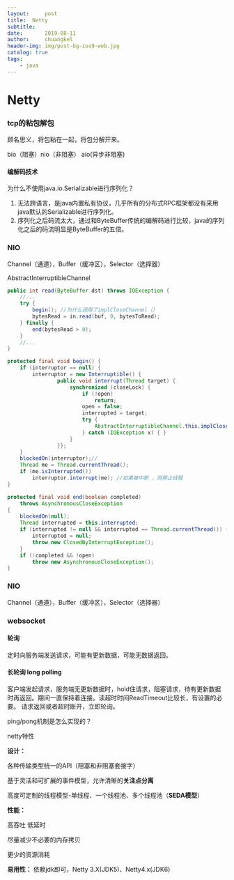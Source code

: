 ```yaml
---
layout:     post
title:	Netty
subtitle: 	
date:       2019-08-11
author:     chuangkel
header-img: img/post-bg-ios9-web.jpg
catalog: true
tags:
    - java
---
```


# Netty

### tcp的粘包解包

顾名思义，将包粘在一起，将包分解开来。

bio（阻塞）nio（非阻塞） aio(异步非阻塞)

#### 编解码技术

为什么不使用java.io.Serializable进行序列化？

1. 无法跨语言，是java内置私有协议，几乎所有的分布式RPC框架都没有采用java默认的Serializable进行序列化。
2. 序列化之后码流太大，通过和ByteBuffer传统的编解码进行比较，java的序列化之后的码流明显是ByteBuffer的五倍。



### NIO

Channel（通道），Buffer（缓冲区），Selector（选择器）



AbstractInterruptibleChannel

```java
public int read(ByteBuffer dst) throws IOException {
    //...
    try {
        begin(); //为什么调用了implCloseChannel（）
        bytesRead = in.read(buf, 0, bytesToRead);
    } finally {
        end(bytesRead > 0);
    }
    //...
}
```



```java
protected final void begin() {
    if (interruptor == null) {
        interruptor = new Interruptible() {
                public void interrupt(Thread target) {
                    synchronized (closeLock) {
                        if (!open)
                            return;
                        open = false;
                        interrupted = target;
                        try {
                            AbstractInterruptibleChannel.this.implCloseChannel();
                        } catch (IOException x) { }
                    }
                }};
    }
    blockedOn(interruptor);//
    Thread me = Thread.currentThread();
    if (me.isInterrupted())
        interruptor.interrupt(me); //如果被中断 ，则停止线程
}
```





```java
protected final void end(boolean completed)
    throws AsynchronousCloseException
{
    blockedOn(null);
    Thread interrupted = this.interrupted;
    if (interrupted != null && interrupted == Thread.currentThread()) {
        interrupted = null;
        throw new ClosedByInterruptException();
    }
    if (!completed && !open)
        throw new AsynchronousCloseException();
}
```



### NIO

Channel（通道），Buffer（缓冲区），Selector（选择器）



### websocket

#### 轮询

定时向服务端发送请求，可能有更新数据，可能无数据返回。

#### 长轮询 long polling

客户端发起请求，服务端无更新数据时，hold住请求，阻塞请求，待有更新数据时再返回。期间一直保持着连接。读超时时间ReadTimeout比较长，有设置的必要。 请求返回或者超时断开，立即轮询。

ping/pong机制是怎么实现的？ 





netty特性

**设计：**

各种传输类型统一的API（阻塞和非阻塞套接字）

基于灵活和可扩展的事件模型，允许清晰的**关注点分离**

高度可定制的线程模型-单线程、一个线程池、多个线程池（**SEDA模型**）

**性能：**

高吞吐 低延时

尽量减少不必要的内存拷贝

更少的资源消耗



**易用性：** 依赖jdk即可，Netty 3.X(JDK5)、Netty4.x(JDK6)

